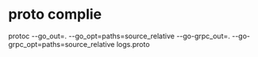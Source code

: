 # proto complie
protoc --go_out=. --go_opt=paths=source_relative --go-grpc_out=. --go-grpc_opt=paths=source_relative logs.proto